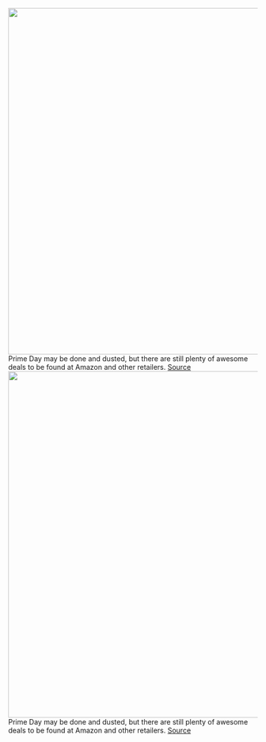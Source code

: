 <img src='https://cdn.vox-cdn.com/thumbor/G1AkxRt5M1LZFc4I71J7EkI1noI=/0x0:3000x2000/1200x800/filters:focal(1260x760:1740x1240)/cdn.vox-cdn.com/uploads/chorus_image/image/71115594/VRG_ILLO_226039_Prime_Day_2022_Deals_Available.0.jpg' width='700px' /><br/>
Prime Day may be done and dusted, but there are still plenty of awesome deals to be found at Amazon and other retailers.
<a href='https://www.theverge.com/23215654/amazon-prime-day-best-tech-deals-still-available-games-headphones-laptops-2022'> Source <a/><img src='https://cdn.vox-cdn.com/thumbor/G1AkxRt5M1LZFc4I71J7EkI1noI=/0x0:3000x2000/1200x800/filters:focal(1260x760:1740x1240)/cdn.vox-cdn.com/uploads/chorus_image/image/71115594/VRG_ILLO_226039_Prime_Day_2022_Deals_Available.0.jpg' width='700px' /><br/>
Prime Day may be done and dusted, but there are still plenty of awesome deals to be found at Amazon and other retailers.
<a href='https://www.theverge.com/23206084/amazon-prime-day-best-tech-deals-still-available-earbuds-tablets-smartwatches-smart-home-2022'> Source <a/>